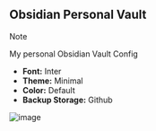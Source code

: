 ## Obsidian Personal Vault

> [!NOTE]  
> My personal Obsidian Vault Config
- **Font:** Inter
- **Theme:** Minimal
- **Color:** Default
- **Backup Storage:** Github

![image](https://github.com/user-attachments/assets/a0adb845-2371-44ea-a7e2-44d2368846f7)

